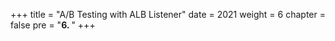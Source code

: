 +++
title = "A/B Testing with ALB Listener"
date = 2021
weight = 6
chapter = false
pre = "<b>6. </b>"
+++
